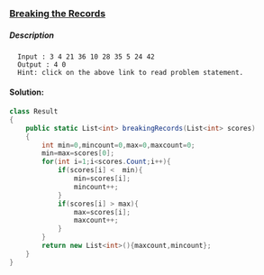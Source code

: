 ### [Breaking the Records](https://www.hackerrank.com/challenges/three-month-preparation-kit-breaking-best-and-worst-records/problem?isFullScreen=true&h_l=interview&playlist_slugs%5B%5D=preparation-kits&playlist_slugs%5B%5D=three-month-preparation-kit&playlist_slugs%5B%5D=three-month-week-one)
##### Description
      Input : 3 4 21 36 10 28 35 5 24 42
      Output : 4 0
      Hint: click on the above link to read problem statement.
#### Solution:

```csharp
class Result
{
    public static List<int> breakingRecords(List<int> scores)
    {
        int min=0,mincount=0,max=0,maxcount=0;
        min=max=scores[0];
        for(int i=1;i<scores.Count;i++){
            if(scores[i] <  min){
                min=scores[i];
                mincount++;
            }
            if(scores[i] > max){
                max=scores[i];
                maxcount++;
            }
        }
        return new List<int>(){maxcount,mincount};
    }   
}
```
